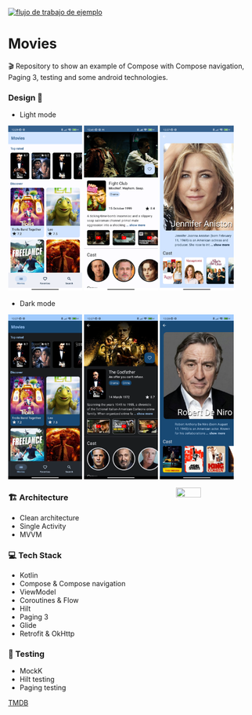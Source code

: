 <a href="https://github.com/chusclua/movies/actions">![flujo de trabajo de ejemplo](https://github.com/chusclua/movies/actions/workflows/test.yml/badge.svg)</a>
# Movies

🎬 Repository to show an example of Compose with Compose navigation, Paging 3, testing and some android technologies.

### Design 🎨
- Light mode
<p align="left">
 <img src="static/list.png" width=30% height=30%>
 <img src="static/movie_detail.png" width=30% height=30%>
 <img src="static/person_detail.png" width=30% height=30%>
</p>

- Dark mode
<p align="left">
 <img src="static/dark_list.png" width=30% height=30%>
 <img src="static/dark_movie_detail.png" width=30% height=30%>
 <img src="static/dark_person_detail.png" width=30% height=30%>
</p>

<img src="static/movie.gif" align="right" width="32%" height=30%/>

### 🏗️ Architecture 
- Clean architecture
- Single Activity
- MVVM

### 💻 Tech Stack
- Kotlin
- Compose & Compose navigation
- ViewModel
- Coroutines & Flow
- Hilt
- Paging 3
- Glide
- Retrofit & OkHttp

### 🐛 Testing
- MockK
- Hilt testing
- Paging testing

[TMDB](https://www.themoviedb.org/)
